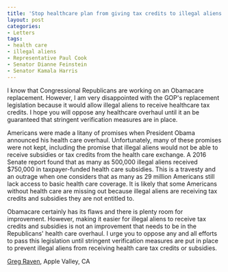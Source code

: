 ```yaml
---
title: 'Stop healthcare plan from giving tax credits to illegal aliens'
layout: post
categories:
- Letters
tags:
- health care
- illegal aliens
- Representative Paul Cook
- Senator Dianne Feinstein
- Senator Kamala Harris
---
```


I know that Congressional Republicans are working on an Obamacare replacement. However, I am very disappointed with the GOP's replacement legislation because it would allow illegal aliens to receive healthcare tax credits. I hope you will oppose any healthcare overhaul until it an be guaranteed that stringent verification measures are in place.

Americans were made a litany of promises when President Obama announced his health care overhaul. Unfortunately, many of these promises were not kept, including the promise that illegal aliens would not be able to receive subsidies or tax credits from the health care exchange. A 2016 Senate report found that as many as 500,000 illegal aliens received $750,000 in taxpayer-funded health care subsidies. This is a travesty and an outrage when one considers that as many as 29 million Americans still lack access to basic health care coverage. It is likely that some Americans without health care are missing out because illegal aliens are receiving tax credits and subsidies they are not entitled to.

Obamacare certainly has its flaws and there is plenty room for improvement. However, making it easier for illegal aliens to receive tax credits and subsidies is not an improvement that needs to be in the Republicans' health care overhaul. I urge you to oppose any and all efforts to pass this legislation until stringent verification measures are put in place to prevent illegal aliens from receiving health care tax credits or subsidies.

[Greg Raven](https://www.gregraven.org), Apple Valley, CA